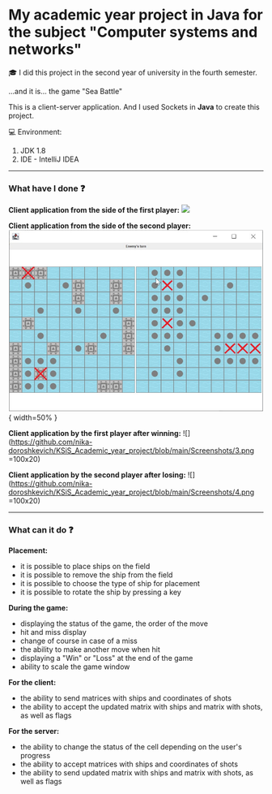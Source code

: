 # My academic year project in Java for the subject "Computer systems and networks"

:mortar_board: I did this project in the second year of university in the fourth semester.

...and it is... the game "Sea Battle"

This is a client-server application. And I used Sockets in __Java__ to create this project.

:computer: Environment:

1. JDK 1.8
2. IDE - IntelliJ IDEA

________________________________________________________________________________________________

### What have I done :question:

__Client application from the side of the first player:__
<img src="[Assets/icon.png](Screenshots/1.png)" width="200">

__Client application from the side of the second player:__
![](https://github.com/nika-doroshkevich/KSiS_Academic_year_project/blob/main/Screenshots/2.png){ width=50% }

__Client application by the first player after winning:__
![](https://github.com/nika-doroshkevich/KSiS_Academic_year_project/blob/main/Screenshots/3.png =100x20)

__Client application by the second player after losing:__
![](https://github.com/nika-doroshkevich/KSiS_Academic_year_project/blob/main/Screenshots/4.png =100x20)

________________________________________________________________________________________________

### What can it do :question:

__Placement:__

- it is possible to place ships on the field
- it is possible to remove the ship from the field
- it is possible to choose the type of ship for placement
- it is possible to rotate the ship by pressing a key

__During the game:__

- displaying the status of the game, the order of the move
- hit and miss display
- change of course in case of a miss
- the ability to make another move when hit
- displaying a "Win" or "Loss" at the end of the game
- ability to scale the game window

__For the client:__

- the ability to send matrices with ships and coordinates of shots
- the ability to accept the updated matrix with ships and matrix with shots, as well as flags

__For the server:__

- the ability to change the status of the cell depending on the user's progress
- the ability to accept matrices with ships and coordinates of shots
- the ability to send updated matrix with ships and matrix with shots, as well as flags
